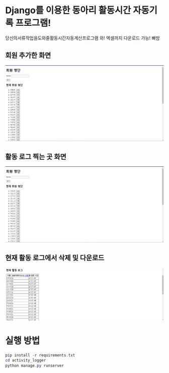 # Django를 이용한 동아리 활동시간 자동기록 프로그램!
당신의서류작업을도와줄활동시간자동계산프로그램
와! 엑셀까지 다운로드 가능! 빠밤
## 회원 추가한 화면
![alt text](image.png)

## 활동 로그 찍는 곳 화면
![alt text](image-1.png)

## 현재 활동 로그에서 삭제 및 다운로드
![alt text](image-2.png)

# 실행 방법
```powershell
pip install -r requirements.txt
cd activity_logger
python manage.py runserver
```



